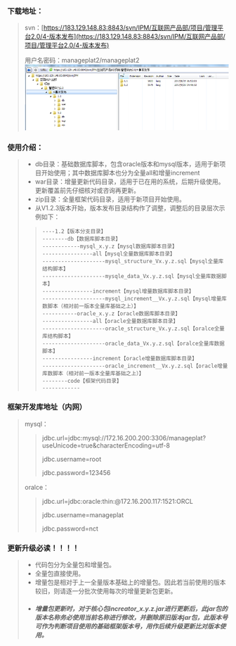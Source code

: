### 下载地址：

> svn：[https://183.129.148.83:8843/svn/IPM/互联网产品部/项目/管理平台2.0/4-版本发布](https://183.129.148.83:8843/svn/IPM/互联网产品部/项目/管理平台2.0/4-版本发布)
>
> 用户名密码：manageplat2/manageplat2![](/assets/code_download.png)

### 使用介绍：

> * db目录：基础数据库脚本，包含oracle版本和mysql版本，适用于新项目开始使用；其中数据库脚本也分为全量all和增量increment
> * war目录：增量更新代码目录，适用于已在用的系统，后期升级使用。更新覆盖前先仔细核对或咨询再更新。
> * zip目录：全量框架代码目录，适用于新项目开始使用。
> * 从V1.2.3版本开始，版本发布目录结构作了调整，调整后的目录层次示例如下：
>
> > ```
> > ----1.2【版本分支目录】
> > --------db【数据库脚本目录】
> > ------------mysql_x.y.z【mysql数据库脚本目录】
> > ----------------all【mysql全量数据库脚本目录】
> > --------------------mysql_structure_Vx.y.z.sql【mysql全量库结构脚本】
> > --------------------mysqle_data_Vx.y.z.sql【mysql全量库数据脚本】
> > ----------------increment【mysql增量数据库脚本目录】
> > --------------------mysql_increment__Vx.y.z.sql【mysql增量库数脚本（相对前一版本全量库基础之上）】
> > -----------oracle_x.y.z【oracle数据库脚本目录】
> > ----------------all【oracle全量数据库脚本目录】
> > --------------------oracle_structure_Vx.y.z.sql【oralce全量库结构脚本】
> > --------------------oracle_data_Vx.y.z.sql【oralce全量库数据脚本】
> > ----------------increment【oracle增量数据库脚本目录】
> > --------------------oracle_increment__Vx.y.z.sql【oracle增量库数脚本（相对前一版本全量库基础之上）】
> > --------code【框架代码目录】
> > ------------
> > ```

### 框架开发库地址（内网）

> mysql：
>
> > jdbc.url=jdbc:mysql://172.16.200.200:3306/manageplat?useUnicode=true&characterEncoding=utf-8
> >
> > jdbc.username=root
> >
> > jdbc.password=123456
>
> oralce：
>
> > jdbc.url=jdbc:oracle:thin:@172.16.200.117:1521:ORCL
> >
> > jdbc.username=manageplat
> >
> > jdbc.password=nct

### 更新升级必读！！！！

> * 代码包分为全量包和增量包。
> * 全量包直接使用。
> * 增量包是相对于上一全量版本基础上的增量包。因此若当前使用的版本较旧，则请逐一分批次使用每次的增量更新包更新。
> * ###### _**增量包更新时，对于核心包increator\_x.y.z.jar进行更新后，此jar包的版本名称务必使用当前名称进行修改，并删除原旧版本jar包，此版本号可作为判断项目使用的基础框架版本号，用作后续升级更新比对版本使用。**_



